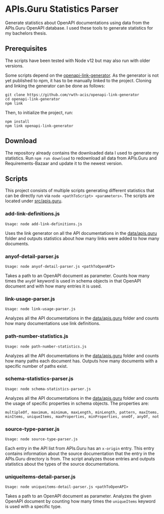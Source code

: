 # APIs.Guru Statistics Parser

Generate statistics about OpenAPI documentations using data from the APIs.Guru OpenAPI database.
I used these tools to generate statistics for my bachelors thesis.

## Prerequisites

The scripts have been tested with Node v12 but may also run with older versions.

Some scripts depend on the [openapi-link-generator](https://github.com/rwth-acis/openapi-link-generator).
As the generator is not yet published to npm, it has to be manually linked to the project.
Cloning and linking the generator can be done as follows:

```
git clone https://github.com/rwth-acis/openapi-link-generator
cd openapi-link-generator
npm link
```

Then, to initialize the project, run:

```
npm install
npm link openapi-link-generator
```

## Download

The repository already contains the downloaded data I used to generate my statistics.
Run `npm run download` to redownload all data from APIs.Guru and Requirements-Bazaar and update it to the newest version.

## Scripts

This project consists of multiple scripts generating different statistics that can be directly run via `node <pathToScript> <parameters>`.
The scripts are located under [src/apis.guru](src/apis.guru).

### add-link-definitions.js

```
Usage: node add-link-definitions.js
```

Uses the link generator on all the API documentations in the [data/apis.guru](data/apis.guru) folder and outputs statistics about how many links were added to how many documents.

### anyof-detail-parser.js

```
Usage: node anyof-detail-parser.js <pathToOpenAPI>
```

Takes a path to an OpenAPI document as parameter.
Counts how many times the `anyOf` keyword is used in schema objects in that OpenAPI document and with how many entries it is used.

### link-usage-parser.js

```
Usage: node link-usage-parser.js
```

Analyzes all the API documentations in the [data/apis.guru](data/apis.guru) folder and counts how many documentations use link definitions.

### path-number-statistics.js

```
Usage: node path-number-statistics.js
```

Analyzes all the API documentations in the [data/apis.guru](data/apis.guru) folder and counts how many paths each document has.
Outputs how many documents with a specific number of paths exist.

### schema-statistics-parser.js

```
Usage: node schema-statistics-parser.js
```

Analyzes all the API documentations in the [data/apis.guru](data/apis.guru) folder and counts the usage of specific properties in schema objects.
The properties are:

```
multipleOf, maximum, minimum, maxLength, minLength, pattern, maxItems, minItems, uniqueItems, maxProperties, minProperties, oneOf, anyOf, not
```

### source-type-parser.js

```
Usage: node source-type-parser.js
```

Each entry in the API list from APIs.Guru has an `x-origin` entry.
This entry contains information about the source documentation that the entry in the APIs.Guru directory is from.
The script analyzes those entries and outputs statistics about the types of the source documentations.

### uniqueitems-detail-parser.js

```
Usage: node uniqueitems-detail-parser.js <pathToOpenAPI>
```

Takes a path to an OpenAPI document as parameter.
Analyzes the given OpenAPI document by counting how many times the `uniqueItems` keyword is used with a specific type.
